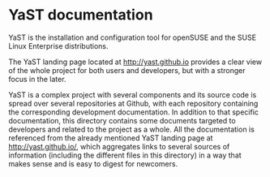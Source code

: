 YaST documentation
==================

YaST is the installation and configuration tool for openSUSE and the SUSE Linux
Enterprise distributions.

The YaST landing page located at http://yast.github.io provides a clear view of
the whole project for both users and developers, but with a stronger focus in
the later.

YaST is a complex project with several components and its source code is spread
over several repositories at Github, with each repository containing the
corresponding development documentation. In addition to that specific
documentation, this directory contains some documents targeted to developers and
related to the project as a whole. All the documentation is referenced from the
already mentioned YaST landing page at http://yast.github.io/, which aggregates
links to several sources of information (including the different files in this
directory) in a way that makes sense and is easy to digest for newcomers.
